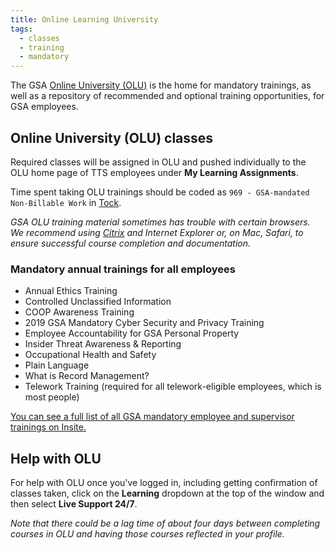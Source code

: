 ```yaml
---
title: Online Learning University
tags:
  - classes
  - training
  - mandatory
---
```


The GSA [Online University (OLU)](https://gsaolu.gsa.gov/) is the home for mandatory trainings, as well as a repository of recommended and optional training opportunities, for GSA employees.

## Online University (OLU) classes

Required classes will be assigned in OLU and pushed individually to the OLU home page of TTS employees under **My Learning Assignments**.

Time spent taking OLU trainings should be coded as `969 - GSA-mandated Non-Billable Work` in [Tock]({{site.baseurl}}/tock).

_GSA OLU training material sometimes has trouble with certain browsers. We recommend using [Citrix]({{site.baseurl}}/virtual-desktop) and Internet Explorer or, on Mac, Safari, to ensure successful course completion and documentation._

### Mandatory annual trainings for all employees

- Annual Ethics Training
- Controlled Unclassified Information
- COOP Awareness Training
- 2019 GSA Mandatory Cyber Security and Privacy Training
- Employee Accountability for GSA Personal Property
- Insider Threat Awareness & Reporting
- Occupational Health and Safety
- Plain Language
- What is Record Management?
- Telework Training (required for all telework-eligible employees, which is most people)

[You can see a full list of all GSA mandatory employee and supervisor trainings on Insite.](https://insite.gsa.gov/employee-resources/training-and-development/mandatory-training)

## Help with OLU

For help with OLU once you've logged in, including getting confirmation of classes taken, click on the **Learning** dropdown at the top of the window and then select **Live Support 24/7**.

_Note that there could be a lag time of about four days between completing courses in OLU and having those courses reflected in your profile._
